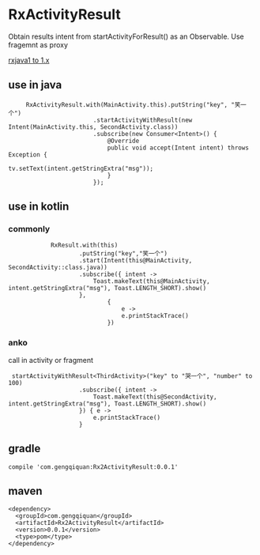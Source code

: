 # RxActivityResult
 Obtain results intent from startActivityForResult() as an Observable.
 Use fragemnt as proxy

[rxjava1 to 1.x](https://github.com/gengqiquan/RxActivityResult/tree/1.x)

## use in java 
```
     RxActivityResult.with(MainActivity.this).putString("key", "笑一个")
                        .startActivityWithResult(new Intent(MainActivity.this, SecondActivity.class))
                        .subscribe(new Consumer<Intent>() {
                            @Override
                            public void accept(Intent intent) throws Exception {
                                tv.setText(intent.getStringExtra("msg"));
                            }
                        });
```
## use in kotlin
### commonly
```
            RxResult.with(this)
                    .putString("key","笑一个")
                    .start(Intent(this@MainActivity, SecondActivity::class.java))
                    .subscribe({ intent ->
                        Toast.makeText(this@MainActivity, intent.getStringExtra("msg"), Toast.LENGTH_SHORT).show()
                    },
                            {
                                e ->
                                e.printStackTrace()
                            })

```
### anko
call in activity or fragment
```
 startActivityWithResult<ThirdActivity>("key" to "哭一个", "number" to 100)
                    .subscribe({ intent ->
                        Toast.makeText(this@SecondActivity, intent.getStringExtra("msg"), Toast.LENGTH_SHORT).show()
                    }) { e ->
                        e.printStackTrace()
                    }
```

## gradle
```
compile 'com.gengqiquan:Rx2ActivityResult:0.0.1'
```
## maven
```
<dependency>
  <groupId>com.gengqiquan</groupId>
  <artifactId>Rx2ActivityResult</artifactId>
  <version>0.0.1</version>
  <type>pom</type>
</dependency>
```
